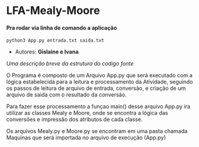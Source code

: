 # LFA-Mealy-Moore
#### Pra rodar via linha de comando a aplicação

`python3 App.py entrada.txt saida.txt` 

* Autores: **Gislaine e Ivana**

*Uma descrição breve da estrutura do codigo fonte*

O Programa é composto de um Arquivo App.py que será executado com a lógica estabelecida para a leitura e processamento da Atividade, seguindo os passos de leitura de arquivo de entrada, conversão, e criação de um arquivo de saida com o resultado da conversão.

Para fazer esse processamento a funçao main() desse arquivo App.py ira utilizar as classes Mealy e Moore, onde se encontra a lógica das conversões e impressão dos atributos de cada classe. 

Os arquivos Mealy.py e Moore.py se encontram em uma pasta chamada Maquinas que será importada no arquivo de execução (App.py)
